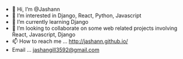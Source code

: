 - 👋 Hi, I’m @Jashann
- 👀 I’m interested in Django, React, Python, Javascript
- 🌱 I’m currently learning Django
- 💞️ I’m looking to collaborate on some web related projects involving React, Javascript, Django
- 📫 How to reach me ... http://jashann.github.io/
- Email ... jashangill3592@gmail.com
